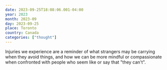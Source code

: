 ```yaml
---
date: 2023-09-25T18:08:06.001-04:00
year: 2023
month: 2023-09
day: 2023-09-25
place: Toronto
country: Canada
categories: ["thought"]
---
```

Injuries we experience are a reminder of what strangers may be carrying when they avoid things, and how we can be more mindful or compassionate when confronted with people who seem like or say that "they can't".
